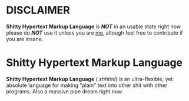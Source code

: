 # DISCLAIMER
**Shitty Hypertext Markup Language** is ***NOT*** in an usable state right now please do ***NOT*** use it unless you are [me](https://github.com/Gottfrid-N), altough feel free to contribute if you are insane.
# Shitty Hypertext Markup Language
**Shitty Hypertext Markup Language** (*.shhtml*) is an ultra-flexible, yet absolute language for making "plain" text into other shit with other programs. Also a massive pipe dream right now.